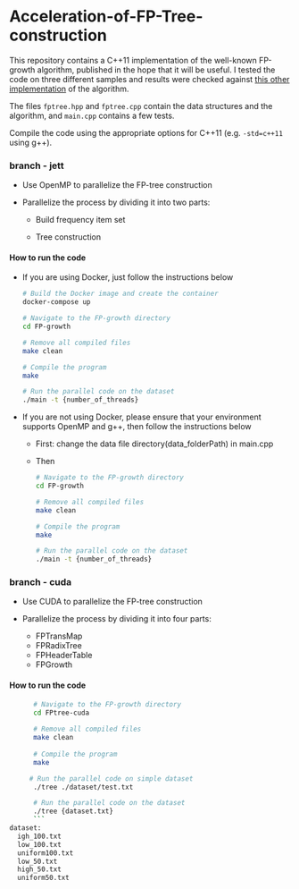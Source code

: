 # Acceleration-of-FP-Tree-construction

This repository contains a C++11 implementation of the well-known FP-growth algorithm, published in the hope that it will be useful. I tested the code on three different samples and results were checked against [this other implementation](http://www.borgelt.net/fpgrowth.html) of the algorithm.

The files `fptree.hpp` and `fptree.cpp` contain the data structures and the algorithm, and `main.cpp` contains a few tests.

Compile the code using the appropriate options for C++11 (e.g. `-std=c++11` using g++).


### branch - jett 

* Use OpenMP to parallelize the FP-tree construction

* Parallelize the process by dividing it into two parts:        
    * Build frequency item set
    
    * Tree construction

#### How to run the code

* If you are using Docker, just follow the instructions below

    ```bash
    # Build the Docker image and create the container
    docker-compose up 

    # Navigate to the FP-growth directory
    cd FP-growth

    # Remove all compiled files
    make clean

    # Compile the program
    make

    # Run the parallel code on the dataset
    ./main -t {number_of_threads}
    ```

* If you are not using Docker, please ensure that your environment supports OpenMP and g++, then follow the instructions below

   * First: change the data file directory(data_folderPath) in main.cpp 

   * Then
       ```bash
       # Navigate to the FP-growth directory
       cd FP-growth
   
       # Remove all compiled files
       make clean
   
       # Compile the program
       make
   
       # Run the parallel code on the dataset
       ./main -t {number_of_threads}
       ```

### branch - cuda

* Use CUDA to parallelize the FP-tree construction

* Parallelize the process by dividing it into four parts:        
    * FPTransMap
    * FPRadixTree
    * FPHeaderTable
    * FPGrowth

#### How to run the code

 ```bash
       # Navigate to the FP-growth directory
       cd FPtree-cuda
   
       # Remove all compiled files
       make clean
   
       # Compile the program
       make

      # Run the parallel code on simple dataset
       ./tree ./dataset/test.txt

       # Run the parallel code on the dataset
       ./tree {dataset.txt}       
       ```
dataset:
   igh_100.txt
   low_100.txt
   uniform100.txt
   low_50.txt
   high_50.txt
   uniform50.txt
